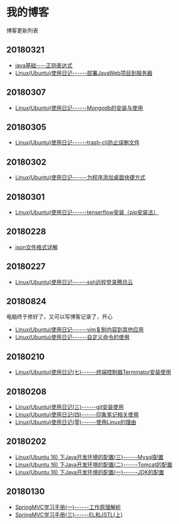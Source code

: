 # 我的博客
博客更新列表
## 20180321
- [java基础----正则表达式](http://www.cnblogs.com/hwtblog/p/8616417.html)
- [Linux(Ubuntu)使用日记------部署JavaWeb项目到服务器](http://www.cnblogs.com/hwtblog/p/8404579.html)
## 20180307
- [Linux(Ubuntu)使用日记------Mongodb的安装与使用](http://www.cnblogs.com/hwtblog/p/8523305.html)
## 20180305
- [Linux(Ubuntu)使用日记------trash-cli防止误删文件](http://www.cnblogs.com/hwtblog/p/8508747.html)
## 20180302
- [Linux(Ubuntu)使用日记------为程序添加桌面快捷方式](http://www.cnblogs.com/hwtblog/p/8495262.html)
## 20180301
- [Linux(Ubuntu)使用日记------tenserflow安装（pip安装法）](http://www.cnblogs.com/hwtblog/p/8486657.html)
## 20180228
- [json文件格式详解](http://www.cnblogs.com/hwtblog/p/8483573.html)
## 20180227
- [Linux(Ubuntu)使用日记------ssh远程登录腾讯云](http://www.cnblogs.com/hwtblog/p/8479631.html)
## 20180824
电脑终于修好了，又可以写博客记录了，开心
- [Linux(Ubuntu)使用日记------vim复制内容到其他应用](http://www.cnblogs.com/hwtblog/p/8466207.html)
- [Linux(Ubuntu)使用日记------自定义命令的使用](http://www.cnblogs.com/hwtblog/p/8466428.html)

## 20180210
- [Linux(Ubuntu)使用日记(七)------终端控制器Terminator安装使用](http://www.cnblogs.com/hwtblog/p/8438030.html)
## 20180208
- [Linux(Ubuntu)使用日记(三)------git安装使用](http://www.cnblogs.com/hwtblog/p/8431332.html)
- [Linux(Ubuntu)使用日记(四)------印象笔记相关使用](http://www.cnblogs.com/hwtblog/p/8422561.html)
- [Linux(Ubuntu)使用日记(零)------使用Linux的理由](http://www.cnblogs.com/hwtblog/p/8412767.html)
## 20180202
- [Linux(Ubuntu 16) 下Java开发环境的配置(三)------Mysql配置](http://www.cnblogs.com/hwtblog/p/8406057.html)
- [Linux(Ubuntu 16) 下Java开发环境的配置(二)------Tomcat的配置](http://www.cnblogs.com/hwtblog/p/8404579.html)
- [Linux(Ubuntu 16) 下Java开发环境的配置(一)------JDK的配置](http://www.cnblogs.com/hwtblog/p/8404473.html)

## 20180130
- [SpringMVC学习手册(一)------工作原理解析](http://www.cnblogs.com/hwtblog/p/8386614.html)
- [SpringMVC学习手册(三)------EL和JSTL(上)](http://www.cnblogs.com/hwtblog/p/8386630.html)
